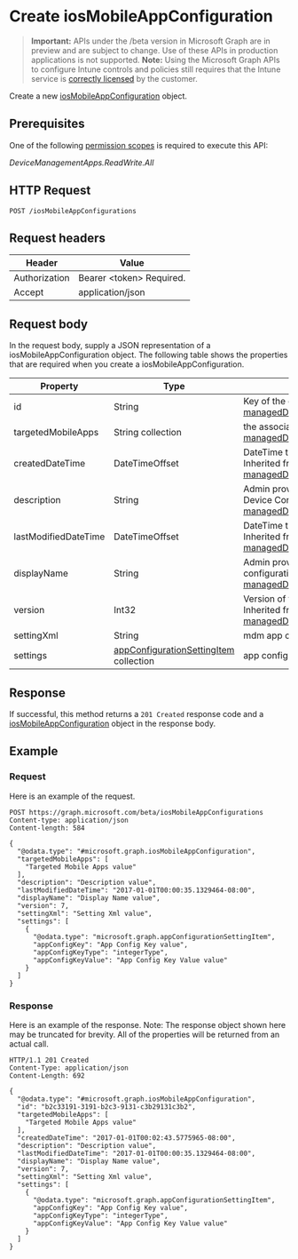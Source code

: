 ﻿# Create iosMobileAppConfiguration

> **Important:** APIs under the /beta version in Microsoft Graph are in preview and are subject to change. Use of these APIs in production applications is not supported.
> **Note:** Using the Microsoft Graph APIs to configure Intune controls and policies still requires that the Intune service is [correctly licensed](https://go.microsoft.com/fwlink/?linkid=839381) by the customer.

Create a new [iosMobileAppConfiguration](https://developer.microsoft.com/en-us/graph/docs/api-reference/beta/api/resources/intune_apps_iosmobileappconfiguration.md) object.
## Prerequisites
One of the following [permission scopes](https://developer.microsoft.com/en-us/graph/docs/authorization/permission_scopes) is required to execute this API:

*DeviceManagementApps.ReadWrite.All*
## HTTP Request
<!-- {
  "blockType": "ignored"
}
-->
```http
POST /iosMobileAppConfigurations
```

## Request headers
|Header|Value|
|---|---|
|Authorization|Bearer &lt;token&gt; Required.|
|Accept|application/json|

## Request body
In the request body, supply a JSON representation of a iosMobileAppConfiguration object.
The following table shows the properties that are required when you create a iosMobileAppConfiguration.

|Property|Type|Description|
|---|---|---|
|id|String|Key of the entity. Inherited from [managedDeviceMobileAppConfiguration](https://developer.microsoft.com/en-us/graph/docs/api-reference/beta/api/resources/intune_apps_manageddevicemobileappconfiguration.md)|
|targetedMobileApps|String collection|the associated app. Inherited from [managedDeviceMobileAppConfiguration](https://developer.microsoft.com/en-us/graph/docs/api-reference/beta/api/resources/intune_apps_manageddevicemobileappconfiguration.md)|
|createdDateTime|DateTimeOffset|DateTime the object was created. Inherited from [managedDeviceMobileAppConfiguration](https://developer.microsoft.com/en-us/graph/docs/api-reference/beta/api/resources/intune_apps_manageddevicemobileappconfiguration.md)|
|description|String|Admin provided description of the Device Configuration. Inherited from [managedDeviceMobileAppConfiguration](https://developer.microsoft.com/en-us/graph/docs/api-reference/beta/api/resources/intune_apps_manageddevicemobileappconfiguration.md)|
|lastModifiedDateTime|DateTimeOffset|DateTime the object was last modified. Inherited from [managedDeviceMobileAppConfiguration](https://developer.microsoft.com/en-us/graph/docs/api-reference/beta/api/resources/intune_apps_manageddevicemobileappconfiguration.md)|
|displayName|String|Admin provided name of the device configuration. Inherited from [managedDeviceMobileAppConfiguration](https://developer.microsoft.com/en-us/graph/docs/api-reference/beta/api/resources/intune_apps_manageddevicemobileappconfiguration.md)|
|version|Int32|Version of the device configuration. Inherited from [managedDeviceMobileAppConfiguration](https://developer.microsoft.com/en-us/graph/docs/api-reference/beta/api/resources/intune_apps_manageddevicemobileappconfiguration.md)|
|settingXml|String|mdm app configuration.|
|settings|[appConfigurationSettingItem](https://developer.microsoft.com/en-us/graph/docs/api-reference/beta/api/resources/intune_apps_appconfigurationsettingitem.md) collection|app configuration setting items.|



## Response
If successful, this method returns a `201 Created` response code and a [iosMobileAppConfiguration](https://developer.microsoft.com/en-us/graph/docs/api-reference/beta/api/resources/intune_apps_iosmobileappconfiguration.md) object in the response body.

## Example
### Request
Here is an example of the request.
```http
POST https://graph.microsoft.com/beta/iosMobileAppConfigurations
Content-type: application/json
Content-length: 584

{
  "@odata.type": "#microsoft.graph.iosMobileAppConfiguration",
  "targetedMobileApps": [
    "Targeted Mobile Apps value"
  ],
  "description": "Description value",
  "lastModifiedDateTime": "2017-01-01T00:00:35.1329464-08:00",
  "displayName": "Display Name value",
  "version": 7,
  "settingXml": "Setting Xml value",
  "settings": [
    {
      "@odata.type": "microsoft.graph.appConfigurationSettingItem",
      "appConfigKey": "App Config Key value",
      "appConfigKeyType": "integerType",
      "appConfigKeyValue": "App Config Key Value value"
    }
  ]
}
```

### Response
Here is an example of the response. Note: The response object shown here may be truncated for brevity. All of the properties will be returned from an actual call.
```http
HTTP/1.1 201 Created
Content-Type: application/json
Content-Length: 692

{
  "@odata.type": "#microsoft.graph.iosMobileAppConfiguration",
  "id": "b2c33191-3191-b2c3-9131-c3b29131c3b2",
  "targetedMobileApps": [
    "Targeted Mobile Apps value"
  ],
  "createdDateTime": "2017-01-01T00:02:43.5775965-08:00",
  "description": "Description value",
  "lastModifiedDateTime": "2017-01-01T00:00:35.1329464-08:00",
  "displayName": "Display Name value",
  "version": 7,
  "settingXml": "Setting Xml value",
  "settings": [
    {
      "@odata.type": "microsoft.graph.appConfigurationSettingItem",
      "appConfigKey": "App Config Key value",
      "appConfigKeyType": "integerType",
      "appConfigKeyValue": "App Config Key Value value"
    }
  ]
}
```



